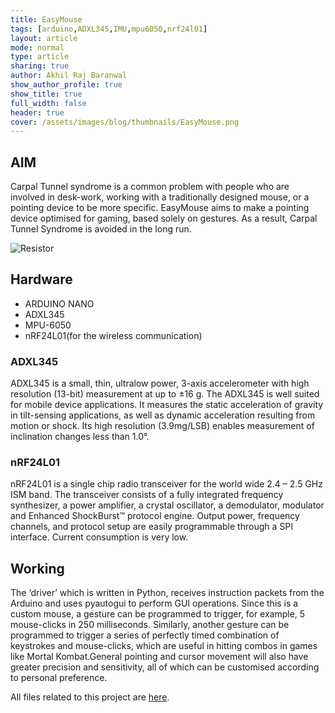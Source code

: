 ```yaml
---
title: EasyMouse
tags: [arduino,ADXL345,IMU,mpu6050,nrf24l01]
layout: article
mode: normal
type: article
sharing: true
author: Akhil Raj Baranwal
show_author_profile: true
show_title: true
full_width: false
header: true
cover: /assets/images/blog/thumbnails/EasyMouse.png
---
```


## AIM
Carpal Tunnel syndrome is a common problem with people who are involved in desk-work, working with a traditionally designed mouse, or a pointing device to be more specific. EasyMouse aims to make a pointing device optimised for gaming, based solely on gestures. As a result, Carpal Tunnel Syndrome is avoided in the long run.
<!--more-->
<img src="{{site.baseurl}}/assets/images/blog/thumbnails/EasyMouse.png" alt="Resistor" width=auto height=auto>

## Hardware 
- ARDUINO NANO
- ADXL345
- MPU-6050
- nRF24L01(for the wireless communication)

### ADXL345
ADXL345  is a small, thin, ultralow power, 3-axis accelerometer with high resolution (13-bit) measurement at up to ±16 g.  The ADXL345 is well suited for mobile device applications. It measures the static acceleration of gravity in tilt-sensing applications, as well as dynamic acceleration resulting from motion or shock. Its high resolution  (3.9mg/LSB) enables measurement of inclination changes less than 1.0°.

### nRF24L01
nRF24L01 is a single chip radio transceiver for the world wide 2.4 – 2.5 GHz ISM
band. The transceiver consists of a fully integrated frequency synthesizer, a power
amplifier, a crystal oscillator, a demodulator, modulator and Enhanced ShockBurst™
protocol engine. Output power, frequency channels, and protocol setup are easily
programmable through a SPI interface. Current consumption is very low.

## Working
The ‘driver’  which is written in Python, receives instruction packets from the Arduino and uses pyautogui to perform GUI operations. Since this is a custom mouse, a gesture can be programmed to trigger, for example, 5 mouse-clicks in 250 milliseconds.
Similarly, another gesture can be programmed to trigger a series of perfectly timed combination of keystrokes and mouse-clicks, which are useful in hitting combos in games like Mortal Kombat.General pointing and cursor movement will also have greater precision and sensitivity, all of which can be customised according to personal preference.

All files related to this project are [here](https://github.com/akhilrb/easymouse).

